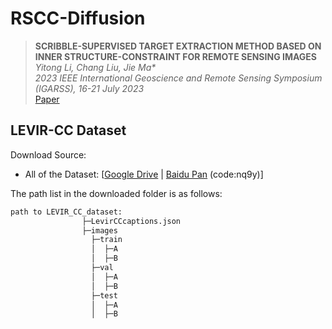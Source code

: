 # RSCC-Diffusion
> __SCRIBBLE-SUPERVISED TARGET EXTRACTION METHOD BASED ON INNER STRUCTURE-CONSTRAINT FOR REMOTE SENSING IMAGES__  
> _Yitong Li, Chang Liu, Jie Ma*_  
> _2023 IEEE International Geoscience and Remote Sensing Symposium (IGARSS), 16-21 July 2023_  
> [Paper](https://ieeexplore.ieee.org/document/10282657)
## LEVIR-CC Dataset 
Download Source:
- All of the Dataset: [[Google Drive](https://drive.google.com/drive/folders/1cEv-BXISfWjw1RTzL39uBojH7atjLdCG?usp=sharing)  &#124; [Baidu Pan](https://pan.baidu.com/s/1YrWcz090kdqOZ0lrbqXJJA) (code:nq9y)]

The path list in the downloaded folder is as follows:
```python
path to LEVIR_CC_dataset:
                ├─LevirCCcaptions.json
                ├─images
                  ├─train
                  │  ├─A
                  │  ├─B
                  ├─val
                  │  ├─A
                  │  ├─B
                  ├─test
                  │  ├─A
                  │  ├─B
